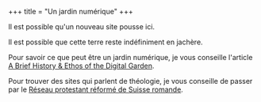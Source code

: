 +++
title = "Un jardin numérique"
+++

Il est possible qu'un nouveau site pousse ici. 

Il est possible que cette terre reste indéfiniment en jachère.

Pour savoir ce que peut être un jardin numérique, je vous conseille l'article [A Brief History & Ethos of the Digital Garden](https://maggieappleton.com/garden-history).

Pour trouver des sites qui parlent de théologie, je vous conseille de passer par le [Réseau protestant réformé de Suisse romande](https://reseau-protestant.ch/).
